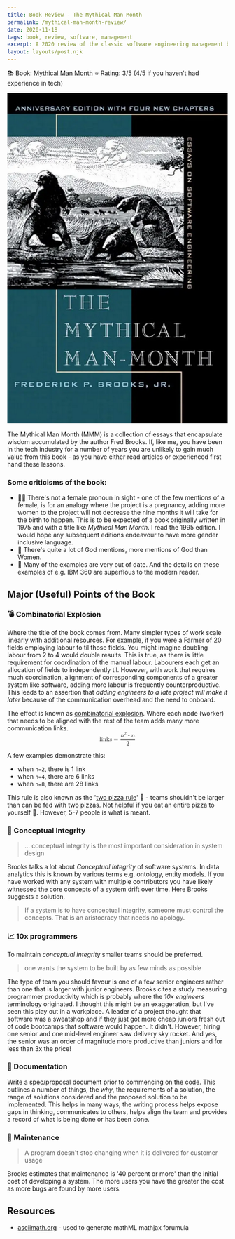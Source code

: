 ```yaml
---
title: Book Review - The Mythical Man Month
permalink: /mythical-man-month-review/
date: 2020-11-18
tags: book, review, software, management
excerpt: A 2020 review of the classic software engineering management book.
layout: layouts/post.njk
---
```


📚 Book: [Mythical Man Month](https://www.goodreads.com/book/show/13629.The_Mythical_Man_Month)
⭐️ Rating: 3/5 (4/5 if you haven't had experience in tech)

![](/content/images/2020/mythical-man-month-frontcover.png)

The Mythical Man Month (MMM) is a collection of essays that encapsulate wisdom accumulated by the author Fred Brooks. If, like me, you have been in the tech industry for a number of years you are unlikely to gain much value from this book - as you have either read articles or experienced first hand these lessons.

### Some criticisms of the book:
- 🤦‍♀️ There's not a female pronoun in sight - one of the few mentions of a female, is for an analogy where the project is a pregnancy, adding more women to the project will not decrease the nine months it will take for the birth to happen. This is to be expected of a book originally written in 1975 and with a title like *Mythical Man Month*. I read the 1995 edition. I would hope any subsequent editions endeavour to have more gender inclusive language.
- 👼 There's quite a lot of God mentions, more mentions of God than Women.
- 📠 Many of the examples are very out of date. And the details on these examples of e.g. IBM 360 are superflous to the modern reader.

## Major (Useful) Points of the Book
### 💣 Combinatorial Explosion
Where the title of the book comes from. Many simpler types of work scale linearly with additional resources. For example, if you were a Farmer of 20 fields employing labour to til those fields. You might imagine doubling labour from 2 to 4 would double results. This is true, as there is little requirement for coordination of the manual labour. Labourers each get an allocation of fields to independently til. However, with work that requires much coordination, alignment of corresponding components of a greater system like software, adding more labour is frequently counterproductive. This leads to an assertion that *adding engineers to a late project will make it later* because of the communication overhead and the need to onboard.

The effect is known as [combinatorial explosion](https://en.wikipedia.org/wiki/Combinatorial_explosion). Where each node (worker) that needs to be aligned with the rest of the team adds many more communication links.
<math xmlns="http://www.w3.org/1998/Math/MathML" display="block"><mrow><mtext>links</mtext></mrow><mo>=</mo><mfrac><mrow><msup><mi>n</mi><mn>2</mn></msup><mo>-</mo><mi>n</mi></mrow><mn>2</mn></mfrac></math>

A few examples demonstrate this:
- when `n=2`, there is 1 link
- when `n=4`, there are 6 links
- when `n=8`, there are 28 links

This rule is also known as the '[two pizza rule](https://www.theguardian.com/technology/2018/apr/24/the-two-pizza-rule-and-the-secret-of-amazons-success)' 🍕 - teams shouldn't be larger than can be fed with two pizzas. Not helpful if you eat an entire pizza to yourself 🤤. However, 5-7 people is what is meant.

### 🧠 Conceptual Integrity
>... conceptual integrity is the most important consideration in system design

Brooks talks a lot about *Conceptual Integrity* of software systems. In data analytics this is known by various terms e.g. ontology, entity models. If you have worked with any system with multiple contributors you have likely witnessed the core concepts of a system drift over time. Here Brooks suggests a solution,

>If a system is to have conceptual integrity, someone must control the concepts. That is an aristocracy that needs no apology.

### 📈 10x programmers
To maintain *conceptual integrity* smaller teams should be preferred.

>one wants the system to be built by as few minds as possible

The type of team you should favour is one of a few senior engineers rather than one that is larger with junior engineers. Brooks cites a study measuring programmer productivity which is probably where the *10x engineers* terminology originated. I thought this might be an exaggeration, but I've seen this play out in a workplace. A leader of a project thought that software was a sweatshop and if they just got more cheap juniors fresh out of code bootcamps that software would happen. It didn't. However, hiring one senior and one mid-level engineer saw delivery sky rocket. And yes, the senior was an order of magnitude more productive than juniors and for less than 3x the price!

### 📄 Documentation
Write a spec/proposal document prior to commencing on the code. This outlines a number of things, the *why*, the requirements of a solution, the range of solutions considered and the proposed solution to be implemented. This helps in many ways, the writing process helps expose gaps in thinking, communicates to others, helps align the team and provides a record of what is being done or has been done.

### 🚧 Maintenance
>A program doesn't stop changing when it is delivered for customer usage

Brooks estimates that maintenance is '40 percent or more' than the initial cost of developing a system. The more users you have the greater the cost as more bugs are found by more users.

## Resources
- [asciimath.org](http://asciimath.org/) - used to generate mathML mathjax forumula
